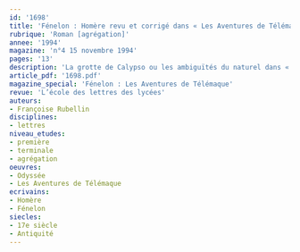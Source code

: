 ```yaml
---
id: '1698'
title: 'Fénelon : Homère revu et corrigé dans « Les Aventures de Télémaque » '
rubrique: 'Roman [agrégation]'
annee: '1994'
magazine: 'n°4 15 novembre 1994'
pages: '13'
description: 'La grotte de Calypso ou les ambiguïtés du naturel dans « Télémaque »…'
article_pdf: '1698.pdf'
magazine_special: 'Fénelon : Les Aventures de Télémaque'
revue: 'L’école des lettres des lycées'
auteurs:
- Françoise Rubellin
disciplines:
- lettres
niveau_etudes:
- première
- terminale
- agrégation
oeuvres:
- Odyssée
- Les Aventures de Télémaque
ecrivains:
- Homère
- Fénelon
siecles:
- 17e siècle
- Antiquité
---
```

